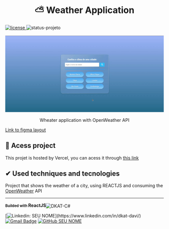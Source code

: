 <h1 align="center">⛅ Weather Application</h1>

<div style="display: inline_block">
    <a href="https://github.com/dkat-davi/Mario-Game/blob/main/LICENSE" target="_blank">
        <img src="https://img.shields.io/badge/license-MIT-blue" alt="license">
    </a>
    <img src="https://img.shields.io/badge/STATUS-FINISHED-yellow" alt="status-projeto">
<div>

<br>
<div align="center">
    <img width="600rem" src="./public/preview.gif" alt="app preview">
    <p>Wheater application with OpenWeather API</p>
</div>

<a href="https://www.figma.com/file/3BPhbZDNgfrLpZA6n9lRsl/Weather-App?node-id=0%3A1&t=jIkdcq5ViBBH7ZMn-1" target="_blank">Link to figma layout</a>

<h2>&#X1F4C1 Acess project</h2>
<p>This projet is hosted by Vercel, you can acess it through <a href="https://weather-application-dkat-davi.vercel.app/" target="_blank">this link</a></p>

<h2>&#X2714 Used techniques and tecnologies</h2>
    <p>Project that shows the weather of a city, using REACTJS and consuming the <a href="https://openweathermap.org/" target="_blank">OpenWeather</a> API</p>
<hr>

<p><small><strong>Builded with </small>ReactJS</strong><img align="center" alt="DKAT-C#" height="30" width="40" src="https://cdn.jsdelivr.net/gh/devicons/devicon/icons/react/react-original.svg"/></p> 
</p>

<div style="display: inline_block">
          
[![Linkedin: SEU NOME](https://img.shields.io/badge/-dkatdavi-blue?style=flat-square&logo=Linkedin&logoColor=white&link=(https://www.linkedin.com/in/dkat-davi/))](https://www.linkedin.com/in/dkat-davi/)
[![Gmail Badge](https://img.shields.io/badge/-dkatdavi@gmail.com-006bed?style=flat-square&logo=Gmail&logoColor=white&link=mailto:dkatdavi@gmail.com)](mailto:dkatdavi@gmail.com)
[![GitHub SEU NOME](https://img.shields.io/github/followers/dkat-davi?label=follow&style=social)](https://github.com/dkat-davi)
</div>